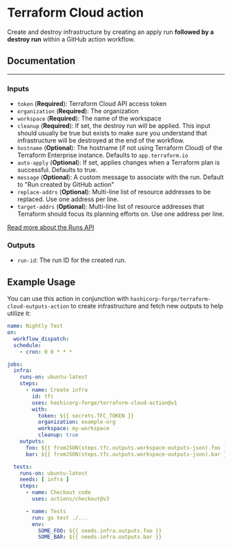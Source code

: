 # Terraform Cloud action

Create and destroy infrastructure by creating an apply run **followed by a destroy run** within a GitHub action workflow.

## Documentation
---

### Inputs

- `token` (**Required**): Terraform Cloud API access token
- `organization` (**Required**): The organization
- `workspace` (**Required**): The name of the workspace
- `cleanup` (**Required**): If set, the destroy run will be applied. This input should usually be true but exists to make sure you understand that infrastructure will be destroyed at the end of the workflow.
- `hostname` (**Optional**): The hostname (if not using Terraform Cloud) of the Terraform Enterprise instance. Defaults to `app.terraform.io`
- `auto-apply` (**Optional**): If set, applies changes when a Terraform plan is successful. Defaults to true.
- `message` (**Optional**): A custom message to associate with the run. Default to "Run created by GitHub action"
- `replace-addrs` (**Optional**): Multi-line list of resource addresses to be replaced. Use one address per line.
- `target-addrs` (**Optional**): Multi-line list of resource addresses that Terraform should focus its planning efforts on. Use one address per line.

[Read more about the Runs API](https://developer.hashicorp.com/terraform/cloud-docs/api-docs/run#create-a-run)

### Outputs

- `run-id`: The run ID for the created run.

## Example Usage

You can use this action in conjunction with `hashicorp-forge/terraform-cloud-outputs-action` to create infrastructure and fetch new outputs to help utilize it:

```yaml
name: Nightly Test
on:
  workflow_dispatch:
  schedule:
    - cron: 0 0 * * *

jobs:
  infra:
    runs-on: ubuntu-latest
    steps:
      - name: Create infra
        id: tfc
        uses: hashicorp-forge/terraform-cloud-action@v1
        with:
          token: ${{ secrets.TFC_TOKEN }}
          organization: example-org
          workspace: my-workspace
          cleanup: true
    outputs:
      foo: ${{ fromJSON(steps.tfc.outputs.workspace-outputs-json).foo }}
      bar: ${{ fromJSON(steps.tfc.outputs.workspace-outputs-json).bar }}

  tests:
    runs-on: ubuntu-latest
    needs: [ infra ]
    steps:
      - name: Checkout code
        uses: actions/checkout@v3

      - name: Tests
        run: go test ./...
        env:
          SOME_FOO: ${{ needs.infra.outputs.foo }}
          SOME_BAR: ${{ needs.infra.outputs.bar }}
```
